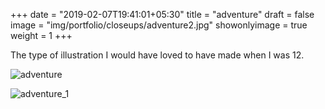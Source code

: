 +++
date = "2019-02-07T19:41:01+05:30"
title = "adventure"
draft = false
image = "img/portfolio/closeups/adventure2.jpg"
showonlyimage = true
weight = 1
+++

The type of illustration I would have loved to have made when I was 12.

![adventure](/img/portfolio/adventure.jpg)

![adventure_1](/img/portfolio/closeups/adventure.jpg)
